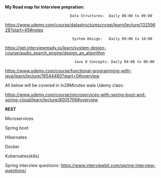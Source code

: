 **My Road map for Interview prepration:**

                                  Data Structures:  Daily 08:00 to 09:00


https://www.udemy.com/course/datastructurescncpp/learn/lecture/13259628?start=45#notes

                                   System Design:   Daily 09:00 to 10:00



https://get.interviewready.io/learn/system-design-course/audio_search_engine/design_an_algorithm

                                    Java 8 Concepts: Daily 04:00 to 06:00


https://www.udemy.com/course/functional-programming-with-java/learn/lecture/16544480?start=0#overview

All below will be covered in In28Minutes wala Udemy class: 

https://www.udemy.com/course/microservices-with-spring-boot-and-spring-cloud/learn/lecture/8005706#overview 

**REST**
  
 Microservices
 
 Spring boot
 
 Hibernates
 
 Docker
 
 Kubernaties(k8s)

Spring interview questions:
https://www.interviewbit.com/spring-interview-questions/



 



